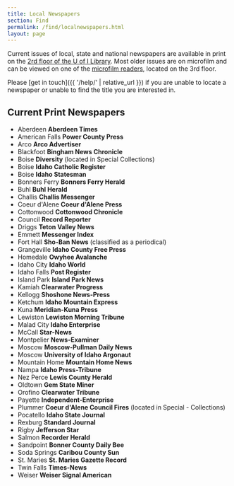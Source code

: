 ```yaml
---
title: Local Newspapers
section: Find
permalink: /find/localnewspapers.html
layout: page
---
```


Current issues of local, state and national newspapers are available in print on the [2rd floor of the U of I Library](/about/maps.html#second-floor). 
Most older issues are on microfilm and can be viewed on one of the [microfilm readers](https://libguides.uidaho.edu/c.php?g=363251&p=2453687), located on the 3rd floor.

Please [get in touch]({{ '/help/' | relative_url }}) if you are unable to locate a newspaper or unable to find the title you are interested in.

## Current Print Newspapers

- Aberdeen **Aberdeen Times**
- American Falls **Power County Press**
- Arco **Arco Advertiser**
- Blackfoot **Bingham News Chronicle**
- Boise **Diversity** (located in Special Collections)
- Boise **Idaho Catholic Register**
- Boise **Idaho Statesman**
- Bonners Ferry **Bonners Ferry Herald**
- Buhl **Buhl Herald**
- Challis **Challis Messenger**
- Coeur d'Alene **Coeur d'Alene Press**
- Cottonwood **Cottonwood Chronicle**
- Council **Record Reporter**
- Driggs **Teton Valley News**
- Emmett **Messenger Index**
- Fort Hall **Sho-Ban News** (classified as a periodical)
- Grangeville **Idaho County Free Press**
- Homedale **Owyhee Avalanche**
- Idaho City **Idaho World**
- Idaho Falls **Post Register**
- Island Park **Island Park News**
- Kamiah **Clearwater Progress**
- Kellogg **Shoshone News-Press**
- Ketchum **Idaho Mountain Express**
- Kuna **Meridian-Kuna Press**
- Lewiston **Lewiston Morning Tribune**
- Malad City **Idaho Enterprise**
- McCall **Star-News**
- Montpelier **News-Examiner**
- Moscow **Moscow-Pullman Daily News**
- Moscow **University of Idaho Argonaut**
- Mountain Home **Mountain Home News**
- Nampa **Idaho Press-Tribune**
- Nez Perce **Lewis County Herald**
- Oldtown **Gem State Miner**
- Orofino **Clearwater Tribune**
- Payette **Independent-Enterprise**
- Plummer **Coeur d'Alene Council Fires** (located in Special - Collections)
- Pocatello **Idaho State Journal**
- Rexburg **Standard Journal**
- Rigby **Jefferson Star**
- Salmon **Recorder Herald**
- Sandpoint **Bonner County Daily Bee**
- Soda Springs **Caribou County Sun**
- St. Maries **St. Maries Gazette Record**
- Twin Falls **Times-News**
- Weiser **Weiser Signal American**
